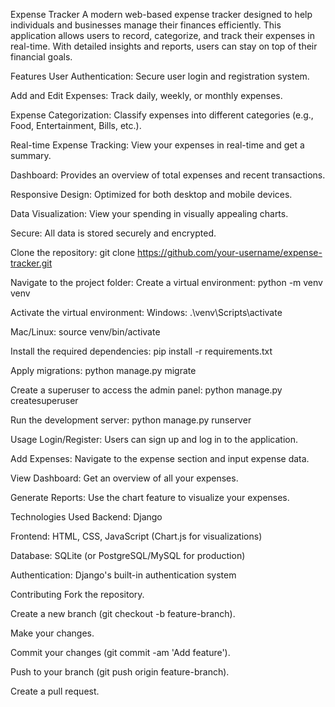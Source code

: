 Expense Tracker
A modern web-based expense tracker designed to help individuals and businesses manage their finances efficiently. This application allows users to record, categorize, and track their expenses in real-time. With detailed insights and reports, users can stay on top of their financial goals.

Features
User Authentication: Secure user login and registration system.

Add and Edit Expenses: Track daily, weekly, or monthly expenses.

Expense Categorization: Classify expenses into different categories (e.g., Food, Entertainment, Bills, etc.).

Real-time Expense Tracking: View your expenses in real-time and get a summary.

Dashboard: Provides an overview of total expenses and recent transactions.

Responsive Design: Optimized for both desktop and mobile devices.

Data Visualization: View your spending in visually appealing charts.

Secure: All data is stored securely and encrypted.

Clone the repository:
git clone https://github.com/your-username/expense-tracker.git

Navigate to the project folder:
Create a virtual environment:
python -m venv venv

Activate the virtual environment:
Windows:
.\venv\Scripts\activate

Mac/Linux:
source venv/bin/activate

Install the required dependencies:
pip install -r requirements.txt

Apply migrations:
python manage.py migrate

Create a superuser to access the admin panel:
python manage.py createsuperuser

Run the development server:
python manage.py runserver



Usage
Login/Register: Users can sign up and log in to the application.

Add Expenses: Navigate to the expense section and input expense data.

View Dashboard: Get an overview of all your expenses.

Generate Reports: Use the chart feature to visualize your expenses.

Technologies Used
Backend: Django

Frontend: HTML, CSS, JavaScript (Chart.js for visualizations)

Database: SQLite (or PostgreSQL/MySQL for production)

Authentication: Django's built-in authentication system

Contributing
Fork the repository.

Create a new branch (git checkout -b feature-branch).

Make your changes.

Commit your changes (git commit -am 'Add feature').

Push to your branch (git push origin feature-branch).

Create a pull request.

